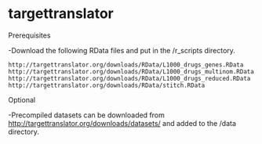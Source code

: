 # targettranslator

Prerequisites

  -Download the following RData files and put in the /r_scripts directory.
   
    http://targettranslator.org/downloads/RData/L1000_drugs_genes.RData
    http://targettranslator.org/downloads/RData/L1000_drugs_multinom.RData
    http://targettranslator.org/downloads/RData/L1000_drugs_reduced.RData
    http://targettranslator.org/downloads/RData/stitch.RData


Optional

  -Precompiled datasets can be downloaded from http://targettranslator.org/downloads/datasets/ and added to the /data directory.
